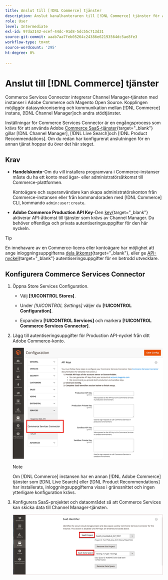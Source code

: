 ```yaml
---
title: Anslut till [!DNL Commerce] tjänster
description: Anslut kanalhanteraren till [!DNL Commerce] tjänster för att möjliggöra datasynkronisering och kommunikation mellan [!DNL Commerce] -instans, Channel Manager och andra stödtjänster.
role: User
level: Intermediate
exl-id: 97da2142-ecef-44dc-91d8-5dc55c713d31
source-git-commit: aaab7aa7feb05264c24386e62193564dc5ae8fe3
workflow-type: tm+mt
source-wordcount: '295'
ht-degree: 0%

---
```



# Anslut till [!DNL Commerce] tjänster

Commerce Services Connector integrerar Channel Manager-tjänsten med instanser i Adobe Commerce och Magento Open Source. Kopplingen möjliggör datasynkronisering och kommunikation mellan [!DNL Commerce] instans, [!DNL Channel Manager]och andra stödtjänster.

Inställningar för Commerce Services Connector är en engångsprocess som krävs för att använda Adobe [Commerce SaaS-tjänster](https://experienceleague.adobe.com/docs/commerce-merchant-services/user-guides/home.html){target=&quot;_blank&quot;} gillar [!DNL Channel Manager], [!DNL Live Search]och [!DNL Product Recommendations]. Om du redan har konfigurerat anslutningen för en annan tjänst hoppar du över det här steget.

## Krav

- **Handelskonto**-Om du vill installera programvara i Commerce-instanser måste du ha ett konto med ägar- eller administratörsåtkomst till Commerce-plattformen.

   Kontoägare och superanvändare kan skapa administratörskonton från Commerce-instansen eller från kommandoraden med [!DNL Commerce] CLI, kommando `admin:user:create`.

- **Adobe Commerce Production API Key**-Den [key](https://docs.magento.com/user-guide/system/saas.html#apikey){target=&quot;_blank&quot;} aktiverar API-åtkomst till tjänster som krävs av Channel Manager. Du behöver offentliga och privata autentiseringsuppgifter för den här nyckeln.

>[!TIP]
>
>En innehavare av en Commerce-licens eller kontoägare har möjlighet att ange inloggningsuppgifterna [dela åtkomst](https://docs.magento.com/user-guide/magento/magento-account-share.html){target=&quot;_blank&quot;}, eller ge [API-nyckel](https://docs.magento.com/user-guide/system/saas.html#apikey){target=&quot;_blank&quot;} autentiseringsuppgifter för en betrodd utvecklare.

## Konfigurera Commerce Services Connector

1. Öppna Store Services Configuration.

   - Välj **[!UICONTROL Stores]**.

   - Under *[!UICONTROL Settings]* väljer du **[!UICONTROL Configuration]**.

   - Expandera **[!UICONTROL Services]** och markera **[!UICONTROL Commerce Services Connector]**.

1. Lägg till autentiseringsuppgifter för Production API-nyckel från ditt Adobe Commerce-konto.

   ![[!DNL Commerce Service Connector] i [!DNL Admin] visa](assets/commerce-services-connector-admin-service-view.png)


   >[!NOTE]
   >
   > Om [!DNL Commerce] instansen har en annan [!DNL Adobe Commerce] tjänster som [!DNL Live Search] eller [!DNL Product Recommendations] har installerats, inloggningsuppgifterna visas i gränssnittet och ingen ytterligare konfiguration krävs.

1. Konfigurera SaaS-projektet och dataområdet så att Commerce Services kan skicka data till Channel Manager-tjänsten.

   ![[!DNL Commerce Service Connector] Konfiguration av SaaS-identifierare i [!DNL Admin] visa](assets/commerce-services-connector-saas-config.png)

